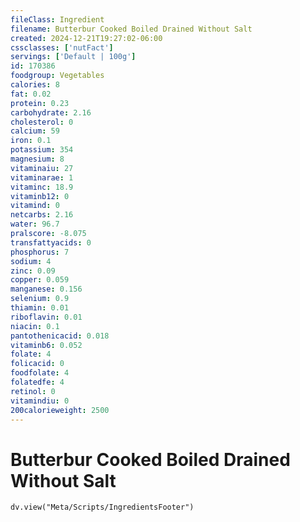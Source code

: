 ```yaml
---
fileClass: Ingredient
filename: Butterbur Cooked Boiled Drained Without Salt
created: 2024-12-21T19:27:02-06:00
cssclasses: ['nutFact']
servings: ['Default | 100g']
id: 170386
foodgroup: Vegetables
calories: 8
fat: 0.02
protein: 0.23
carbohydrate: 2.16
cholesterol: 0
calcium: 59
iron: 0.1
potassium: 354
magnesium: 8
vitaminaiu: 27
vitaminarae: 1
vitaminc: 18.9
vitaminb12: 0
vitamind: 0
netcarbs: 2.16
water: 96.7
pralscore: -8.075
transfattyacids: 0
phosphorus: 7
sodium: 4
zinc: 0.09
copper: 0.059
manganese: 0.156
selenium: 0.9
thiamin: 0.01
riboflavin: 0.01
niacin: 0.1
pantothenicacid: 0.018
vitaminb6: 0.052
folate: 4
folicacid: 0
foodfolate: 4
folatedfe: 4
retinol: 0
vitamindiu: 0
200calorieweight: 2500
---
```


# Butterbur Cooked Boiled Drained Without Salt

```dataviewjs
dv.view("Meta/Scripts/IngredientsFooter")
```